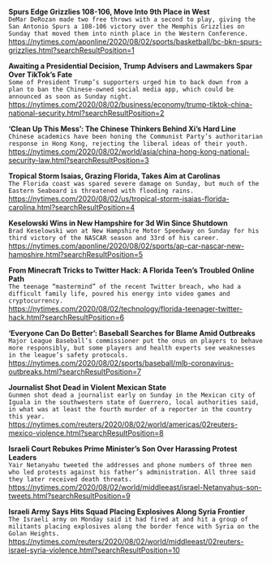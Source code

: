 **Spurs Edge Grizzlies 108-106, Move Into 9th Place in West**\
`DeMar DeRozan made two free throws with a second to play, giving the San Antonio Spurs a 108-106 victory over the Memphis Grizzlies on Sunday that moved them into ninth place in the Western Conference.`\
https://nytimes.com/aponline/2020/08/02/sports/basketball/bc-bkn-spurs-grizzlies.html?searchResultPosition=1

**Awaiting a Presidential Decision, Trump Advisers and Lawmakers Spar Over TikTok’s Fate**\
`Some of President Trump’s supporters urged him to back down from a plan to ban the Chinese-owned social media app, which could be announced as soon as Sunday night.`\
https://nytimes.com/2020/08/02/business/economy/trump-tiktok-china-national-security.html?searchResultPosition=2

**‘Clean Up This Mess’: The Chinese Thinkers Behind Xi’s Hard Line**\
`Chinese academics have been honing the Communist Party’s authoritarian response in Hong Kong, rejecting the liberal ideas of their youth.`\
https://nytimes.com/2020/08/02/world/asia/china-hong-kong-national-security-law.html?searchResultPosition=3

**Tropical Storm Isaias, Grazing Florida, Takes Aim at Carolinas**\
`The Florida coast was spared severe damage on Sunday, but much of the Eastern Seaboard is threatened with flooding rains.`\
https://nytimes.com/2020/08/02/us/tropical-storm-isaias-florida-carolina.html?searchResultPosition=4

**Keselowski Wins in New Hampshire for 3d Win Since Shutdown**\
`Brad Keselowski won at New Hampshire Motor Speedway on Sunday for his third victory of the NASCAR season and 33rd of his career.`\
https://nytimes.com/aponline/2020/08/02/sports/ap-car-nascar-new-hampshire.html?searchResultPosition=5

**From Minecraft Tricks to Twitter Hack: A Florida Teen’s Troubled Online Path**\
`The teenage “mastermind” of the recent Twitter breach, who had a difficult family life, poured his energy into video games and cryptocurrency.`\
https://nytimes.com/2020/08/02/technology/florida-teenager-twitter-hack.html?searchResultPosition=6

**‘Everyone Can Do Better’: Baseball Searches for Blame Amid Outbreaks**\
`Major League Baseball’s commissioner put the onus on players to behave more responsibly, but some players and health experts see weaknesses in the league’s safety protocols.`\
https://nytimes.com/2020/08/02/sports/baseball/mlb-coronavirus-outbreaks.html?searchResultPosition=7

**Journalist Shot Dead in Violent Mexican State**\
`Gunmen shot dead a journalist early on Sunday in the Mexican city of Iguala in the southwestern state of Guerrero, local authorities said, in what was at least the fourth murder of a reporter in the country this year.`\
https://nytimes.com/reuters/2020/08/02/world/americas/02reuters-mexico-violence.html?searchResultPosition=8

**Israeli Court Rebukes Prime Minister’s Son Over Harassing Protest Leaders**\
`Yair Netanyahu tweeted the addresses and phone numbers of three men who led protests against his father’s administration. All three said they later received death threats.`\
https://nytimes.com/2020/08/02/world/middleeast/israel-Netanyahus-son-tweets.html?searchResultPosition=9

**Israeli Army Says Hits Squad Placing Explosives Along Syria Frontier**\
`The Israeli army on Monday said it had fired at and hit a group of militants placing explosives along the border fence with Syria on the Golan Heights.`\
https://nytimes.com/reuters/2020/08/02/world/middleeast/02reuters-israel-syria-violence.html?searchResultPosition=10

